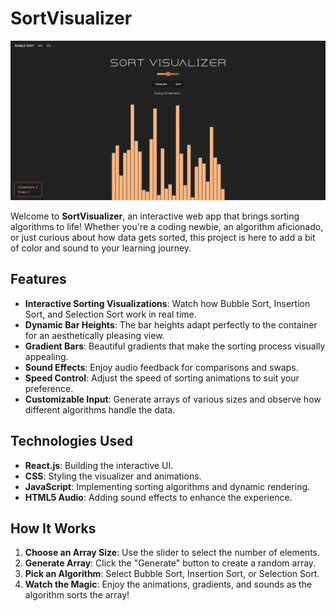 # SortVisualizer

![Preview](./src/assets/images/preview.png)

Welcome to **SortVisualizer**, an interactive web app that brings sorting algorithms to life! Whether you're a coding newbie, an algorithm aficionado, or just curious about how data gets sorted, this project is here to add a bit of color and sound to your learning journey.

## Features
- **Interactive Sorting Visualizations**: Watch how Bubble Sort, Insertion Sort, and Selection Sort work in real time.
- **Dynamic Bar Heights**: The bar heights adapt perfectly to the container for an aesthetically pleasing view.
- **Gradient Bars**: Beautiful gradients that make the sorting process visually appealing.
- **Sound Effects**: Enjoy audio feedback for comparisons and swaps.
- **Speed Control**: Adjust the speed of sorting animations to suit your preference.
- **Customizable Input**: Generate arrays of various sizes and observe how different algorithms handle the data.

## Technologies Used
- **React.js**: Building the interactive UI.
- **CSS**: Styling the visualizer and animations.
- **JavaScript**: Implementing sorting algorithms and dynamic rendering.
- **HTML5 Audio**: Adding sound effects to enhance the experience.

## How It Works
1. **Choose an Array Size**: Use the slider to select the number of elements.
2. **Generate Array**: Click the "Generate" button to create a random array.
3. **Pick an Algorithm**: Select Bubble Sort, Insertion Sort, or Selection Sort.
4. **Watch the Magic**: Enjoy the animations, gradients, and sounds as the algorithm sorts the array!
